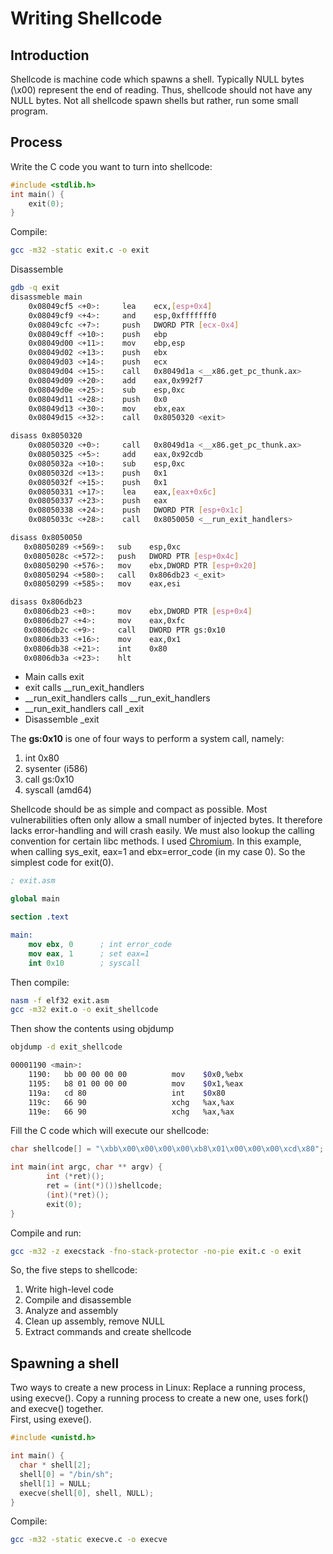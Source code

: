# Writing Shellcode

## Introduction
Shellcode is machine code which spawns a shell. Typically NULL bytes (\x00) represent the end of reading. Thus, shellcode should not have any NULL bytes. Not all shellcode spawn shells but rather, run some small program.

## Process
Write the C code you want to turn into shellcode:
```C
#include <stdlib.h>
int main() {
	exit(0);
}
```
Compile:
```bash
gcc -m32 -static exit.c -o exit
```
Disassemble 
```bash
gdb -q exit
disassmeble main
	0x08049cf5 <+0>:     lea    ecx,[esp+0x4]
	0x08049cf9 <+4>:     and    esp,0xfffffff0
	0x08049cfc <+7>:     push   DWORD PTR [ecx-0x4]
	0x08049cff <+10>:    push   ebp
	0x08049d00 <+11>:    mov    ebp,esp
	0x08049d02 <+13>:    push   ebx
	0x08049d03 <+14>:    push   ecx
	0x08049d04 <+15>:    call   0x8049d1a <__x86.get_pc_thunk.ax>
	0x08049d09 <+20>:    add    eax,0x992f7
	0x08049d0e <+25>:    sub    esp,0xc
	0x08049d11 <+28>:    push   0x0
	0x08049d13 <+30>:    mov    ebx,eax
	0x08049d15 <+32>:    call   0x8050320 <exit>

disass 0x8050320
	0x08050320 <+0>:     call   0x8049d1a <__x86.get_pc_thunk.ax>
	0x08050325 <+5>:     add    eax,0x92cdb
	0x0805032a <+10>:    sub    esp,0xc
	0x0805032d <+13>:    push   0x1
	0x0805032f <+15>:    push   0x1
	0x08050331 <+17>:    lea    eax,[eax+0x6c]
	0x08050337 <+23>:    push   eax
	0x08050338 <+24>:    push   DWORD PTR [esp+0x1c]
	0x0805033c <+28>:    call   0x8050050 <__run_exit_handlers>

disass 0x8050050
   0x08050289 <+569>:   sub    esp,0xc
   0x0805028c <+572>:   push   DWORD PTR [esp+0x4c]
   0x08050290 <+576>:   mov    ebx,DWORD PTR [esp+0x20]
   0x08050294 <+580>:   call   0x806db23 <_exit>
   0x08050299 <+585>:   mov    eax,esi

disass 0x806db23
   0x0806db23 <+0>:     mov    ebx,DWORD PTR [esp+0x4]
   0x0806db27 <+4>:     mov    eax,0xfc
   0x0806db2c <+9>:     call   DWORD PTR gs:0x10
   0x0806db33 <+16>:    mov    eax,0x1
   0x0806db38 <+21>:    int    0x80
   0x0806db3a <+23>:    hlt
```
<ul>
	<li>Main calls exit</li>
	<li>exit calls __run_exit_handlers</li>
	<li>__run_exit_handlers calls __run_exit_handlers</li>
	<li>__run_exit_handlers call _exit</li>
	<li>Disassemble _exit</li>
</ul>

The <b>gs:0x10</b> is one of four ways to perform a system call, namely:
1. int 0x80
2. sysenter (i586)
3. call gs:0x10
4. syscall (amd64)

Shellcode should be as simple and compact as possible. Most vulnerabilities often only allow a small number of injected bytes. It therefore lacks error-handling and will crash easily. 
We must also lookup the calling convention for certain libc methods. I used <a href="https://chromium.googlesource.com/chromiumos/docs/+/master/constants/syscalls.md#x86-32_bit">Chromium</a>. In this example, when calling sys_exit, eax=1 and ebx=error_code (in my case 0). So the simplest code for exit(0).
```nasm
; exit.asm

global main

section .text

main:
	mov ebx, 0 		; int error_code
	mov eax, 1      ; set eax=1
	int 0x10 		; syscall
```
Then compile:
```bash
nasm -f elf32 exit.asm
gcc -m32 exit.o -o exit_shellcode
```
Then show the contents using objdump
```bash
objdump -d exit_shellcode

00001190 <main>:
    1190:	bb 00 00 00 00       	mov    $0x0,%ebx
    1195:	b8 01 00 00 00       	mov    $0x1,%eax
    119a:	cd 80                	int    $0x80
    119c:	66 90                	xchg   %ax,%ax
    119e:	66 90                	xchg   %ax,%ax
```
Fill the C code which will execute our shellcode:
```C
char shellcode[] = "\xbb\x00\x00\x00\x00\xb8\x01\x00\x00\x00\xcd\x80";

int main(int argc, char ** argv) {
        int (*ret)();
        ret = (int(*)())shellcode;
        (int)(*ret)();
    	exit(0);
}
```
Compile and run:
```bash
gcc -m32 -z execstack -fno-stack-protector -no-pie exit.c -o exit
```

So, the five steps to shellcode:
1. Write high-level code
2. Compile and disassemble
3. Analyze and assembly
4. Clean up assembly, remove NULL
5. Extract commands and create shellcode

## Spawning a shell
Two ways to create a new process in Linux: Replace a running process, using execve(). Copy a running process to create a new one, uses fork() and execve() together.<br>
First, using exeve().
```C
#include <unistd.h>

int main() {
  char * shell[2];
  shell[0] = "/bin/sh";
  shell[1] = NULL;
  execve(shell[0], shell, NULL);
}
```
Compile:<br>
```bash
gcc -m32 -static execve.c -o execve
```